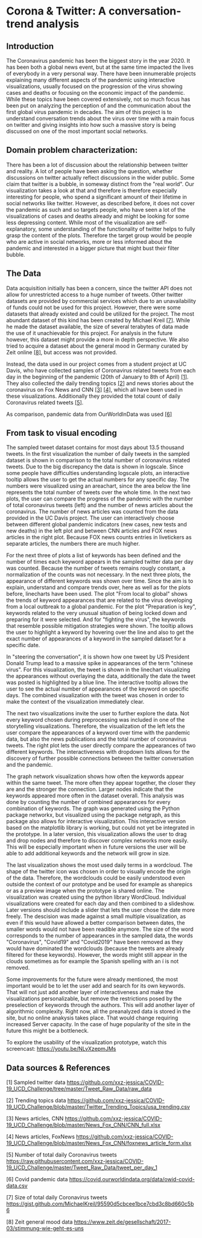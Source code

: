 # **Corona & Twitter: A conversation-trend analysis** 

## Introduction
The Coronavirus pandemic has been the biggest story in the year 2020. It has been both a global news event, but at the same time impacted the lives of everybody
in a very personal way. There have been innumerable projects explaining many different aspects of the pandemic using interactive visualizations, usually focused on 
the progression of the virus showing cases and deaths or focusing on the economic impact of the pandemic. While these topics have been covered extensively, not so 
much focus has been put on analyzing the perception of and the communication about the first global virus pandemic in decades. The aim of this project is to understand
conversation trends about the virus over time with a main focus on twitter and giving insights into how such a massive story is being discussed on 
one of the most important social networks.

## Domain problem characterization:
There has been a lot of discussion about the relationship between twitter and reality. A lot of people have been asking the question, whether discussions on twitter
actually reflect discussions in the wider public. Some claim that twitter is a bubble, in someway distinct from the "real world". Our visualization takes a look at that
and therefore is therefore especially interesting for people, who spend a significant amount of their lifetime in social networks like twitter. However, as described before,
it does not cover the pandemic as such and so targets people, who have seen a lot of the visualizations of cases and deaths already and 
might be looking for some less depressing content. While most of the visualization are self-explanatory, some understanding of the functionality of twitter helps to fully grasp
the content of the plots. Therefore the target group would be people who are active in social networks, more or less informed about the pandemic and interested in a bigger
picture that might bust their filter bubble.

## The Data
Data acquisition initially has been a concern, since the twitter API does not allow for unrestricted access to a huge number of tweets. Other twitter datasets are provided by
commercial services which due to an unavailability of funds could not be used for this project. However, there were some datasets
that already existed and could be utilized for the project. The most abundant dataset of this kind has been created by Michael Kreil [[7]](#7). While he made the dataset available,
the size of several terabytes of data made the use of it unachievable for this project. For analysis in the future however, this dataset might 
provide a more in depth perspective. We also tried to acquire a dataset about the general mood in Germany curated by Zeit online [[8]](#8), but access was not provided.

Instead, the data used in our project comes from a student project at UC Davis, who have collected samples of Coronavirus related tweets from each day in the beginning of
the pandemic (20th of January to 8th of April) [[1]](#1). They also collected the daily trending topics [[2]](#2) and news stories about the coronavirus on Fox News and CNN [[3]](#3) [[4]](#4), 
which all have been used in these visualizations. Additionally they provided the total count of daily Coronavirus related tweets [[5]](#5).

As comparison, pandemic data from OurWorldInData was used [[6]](#6)


## From task to visual encoding

The sampled tweet dataset contains for most days about 13.5 thousand tweets. In the first visualization the number of daily tweets in the sampled dataset is shown in comparison to the total number
of coronavirus related tweets. Due to the big discrepancy the data is shown in logscale. Since some people have difficulties understanding logscale plots, an interactive tooltip 
allows the user to get the actual numbers for any specific day. The numbers were visualized using an areachart, since the area below the line represents the total number of tweets over
the whole time.
In the next two plots, the user can compare the progress of the pandemic with the number of total coronavirus tweets (left) and the number of news articles about the coronavirus. The number of
news articles was counted from the data provided in the UC Davis project. The user can interactively choose between different global pandemic indicators (new cases, new tests and new deaths) in the left
plot and between CNN articles and FOX news articles in the right plot. Because FOX news counts entries in livetickers as separate articles, the numbers there are much higher.

For the next three of plots a list of keywords has been defined and the number of times each keyword appears in the sampled twitter data per day was counted. Because the number of tweets remains rougly constant,
a normalization of the counts was not necessary. In the next three plots, the appearance of different keywords was shown over time. Since the aim is to explain, understand and compare trends over, here as well as for the 
plots before, linecharts have been used.
The plot "From local to global" shows the trends of keyword appearances that are related to the virus developing from a local outbreak to a global pandemic. 
For the plot "Preparation is key", keywords related to the very unusual situation of being locked down and preparing for it were selected. And for "fighting the virus", the keywords that resemble possible
mitigation strategies were shown. The tooltip allows the user to highlight a keyword by hovering over the line and also to get the exact number of appearances of a keyword in the sampled dataset
for a specific date.

In "steering the conversation", it is shown how one tweet by US President Donald Trump lead to a massive spike in appearances
of the term "chinese virus". For this visualization, the tweet is shown in the linechart visualizing the appearances without overlaying the data, additionally the date the tweet was posted is highlighted by a blue line.
The interactive tooltip allows the user to see the actual number of appearances of the keyword on specific days. The combined visualization with the tweet was chosen in
order to make the context of the visualization immediately clear.

The next two visualizations invite the user to further explore the data. Not every keyword chosen during preprocessing was included in one of the storytelling visualizations. Therefore, the visualization of the left lets the
user compare the appearances of a keyword over time with the pandemic data, but also the news publications and the total number of coronavirus tweets. The right plot lets the user directly compare
the appearances of two different keywords. The interactiveness with dropdown lists allows for the discovery of further possible connections between the twitter conversation and the pandemic.

The graph network visualization shows how often the keywords appear within the same tweet. The more often they appear together, the closer they are and the stronger the connection. 
Larger nodes indicate that the keywords appeared more often in the dataset overall. This analysis was done by counting the number of combined appearances for every combination of keywords. The graph was generated
using the Python package networkx, but visualized using the package netgraph, as this package also allows for interactive visualization. This interactive version based on the matplotlib
library is working, but could not yet be integrated in the prototype. In a later version, this visualization allows the user to drag and drop nodes and therefore to discover complex networks more easily. This
will be especially important when in future versions the user will be able to add additional keywords and the network will grow in size.

The last visualization shows the most used daily terms in a wordcloud. The shape of the twitter icon was chosen in order to visually encode the origin of the data. Therefore, the wordclouds could be easily understood
even outside the context of our prototype and be used for example as sharepics or as a preview image when the prototype is shared online. The visualization was created using the 
python library WordCloud. Individual visualizations were created for each day and then combined to a slideshow. Later versions should include a slider that lets the user chose the date more freely. The descision was made
against a small multiple visualization, as even if this would have allowed a better comparison between dates, the smaller words would not have been readible anymore. The size of the word corresponds to the number of appearances
in the sampled data, the words "Coronavirus", "Covid19" and "Covid2019" have been removed as they would have dominated the wordclouds (because the tweets are already filtered for these keywords). However, the words might still
appear in the clouds sometimes as for example the Spanish spelling with an í is not removed. 

Some improvements for the future were already mentioned, the most important would be to let the user add and search for its own keywords. That will not just add another layer of interactiveness and make the visualizations personalizable, 
but remove the restrictions posed by the preselection of keywords through the authors. This will add another layer of algorithmic complexity. Right now, all the preanalyzed data is stored in the site,
but no online anakysis takes place. That would change requiring increased Server capacity. In the case of huge popularity of the site in the future this might be a bottleneck. 

To explore the usability of the visualization prototype, watch this screencast: https://youtu.be/NLvXzepmJMs

## Data sources & References
<a id="1">[1]</a> 
Sampled twitter data
https://github.com/xxz-jessica/COVID-19_UCD_Challenge/tree/master/Tweet_Raw_Data/raw_data

<a id="2">[2]</a> 
Trending topics data
https://github.com/xxz-jessica/COVID-19_UCD_Challenge/blob/master/Twitter_Trending_Topics/usa_trending.csv

<a id="3">[3]</a> 
News articles, CNN
https://github.com/xxz-jessica/COVID-19_UCD_Challenge/blob/master/News_Fox_CNN/CNN_full.xlsx

<a id="4">[4]</a> 
News articles, FoxNews
https://github.com/xxz-jessica/COVID-19_UCD_Challenge/blob/master/News_Fox_CNN/foxnews_article_form.xlsx

<a id="5">[5]</a>
Number of total daily Coronavirus tweets
https://raw.githubusercontent.com/xxz-jessica/COVID-19_UCD_Challenge/master/Tweet_Raw_Data/tweet_per_day_1

<a id="6">[6]</a>
Covid pandemic data
https://covid.ourworldindata.org/data/owid-covid-data.csv

<a id="7">[7]</a>
Size of total daily Coronavirus tweets
https://gist.github.com/MichaelKreil/95590d5cbcee1bce7cbd3c8bd660c5b6

<a id="8">[8]</a>
Zeit general mood data
https://www.zeit.de/gesellschaft/2017-03/stimmung-wie-geht-es-uns